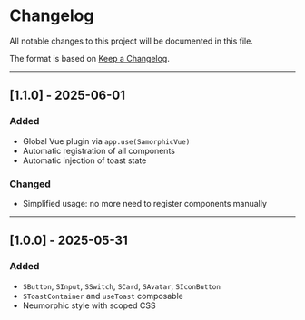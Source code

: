 # Changelog

All notable changes to this project will be documented in this file.

The format is based on [Keep a Changelog](https://keepachangelog.com/en/1.0.0/).

---

## [1.1.0] - 2025-06-01

### Added
- Global Vue plugin via `app.use(SamorphicVue)`
- Automatic registration of all components
- Automatic injection of toast state

### Changed
- Simplified usage: no more need to register components manually

---

## [1.0.0] - 2025-05-31

### Added
- `SButton`, `SInput`, `SSwitch`, `SCard`, `SAvatar`, `SIconButton`
- `SToastContainer` and `useToast` composable
- Neumorphic style with scoped CSS